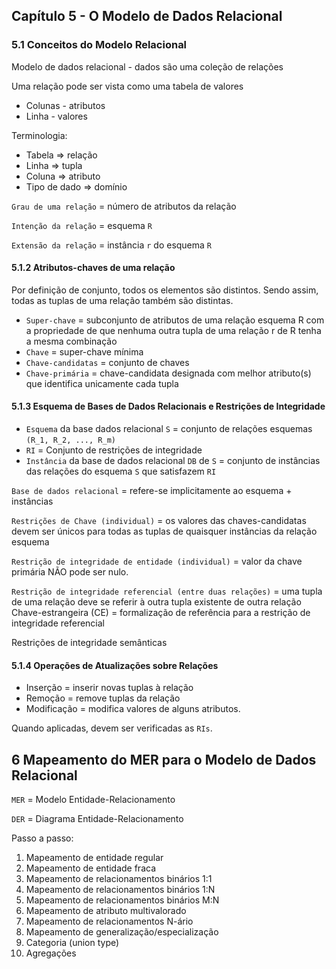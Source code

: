 ## Capítulo 5 - O Modelo de Dados Relacional

### 5.1 Conceitos do Modelo Relacional

Modelo de dados relacional - dados são uma coleção de relações

Uma relação pode ser vista como uma tabela de valores

* Colunas - atributos
* Linha - valores

Terminologia:

* Tabela => relação
* Linha => tupla
* Coluna => atributo
* Tipo de dado => domínio

`Grau de uma relação` = número de atributos da relação

`Intenção da relação` = esquema `R`

`Extensão da relação` = instância `r` do esquema `R`

#### 5.1.2 Atributos-chaves de uma relação

Por definição de conjunto, todos os elementos são distintos. Sendo assim, todas as tuplas de uma relação também são distintas.

* `Super-chave` = subconjunto de atributos de uma relação esquema R com a propriedade de que nenhuma outra tupla de uma relação r de R tenha a mesma combinação
* `Chave` = super-chave mínima
* `Chave-candidatas` = conjunto de chaves
* `Chave-primária` = chave-candidata designada com melhor atributo(s) que identifica unicamente cada tupla

#### 5.1.3 Esquema de Bases de Dados Relacionais e Restrições de Integridade

* `Esquema` da base dados relacional `S` = conjunto de relações esquemas `(R_1, R_2, ..., R_m)`
* `RI` = Conjunto de restrições de integridade
* `Instância` da base de dados relacional `DB` de `S` = conjunto de instâncias das relações do esquema `S` que satisfazem `RI`

`Base de dados relacional` = refere-se implicitamente ao esquema + instâncias

`Restrições de Chave (individual)` = os valores das chaves-candidatas devem ser únicos para todas as tuplas de quaisquer instâncias da relação esquema

`Restrição de integridade de entidade (individual)` = valor da chave primária NÃO pode ser nulo.

`Restrição de integridade referencial (entre duas relações)` = uma tupla de uma relação deve se referir à outra tupla existente de outra relação
Chave-estrangeira (CE) = formalização de referência para a restrição de integridade referencial

Restrições de integridade semânticas

#### 5.1.4 Operações de Atualizações sobre Relações

* Inserção = inserir novas tuplas à relação
* Remoção = remove tuplas da relação
* Modificação = modifica valores de alguns atributos.

Quando aplicadas, devem ser verificadas as `RIs`.

## 6 Mapeamento do MER para o Modelo de Dados Relacional

`MER` = Modelo Entidade-Relacionamento

`DER` = Diagrama Entidade-Relacionamento

Passo a passo:

1. Mapeamento de entidade regular
2. Mapeamento de entidade fraca
3. Mapeamento de relacionamentos binários 1:1
4. Mapeamento de relacionamentos binários 1:N
5. Mapeamento de relacionamentos binários M:N
6. Mapeamento de atributo multivalorado
7. Mapeamento de relacionamentos N-ário
8. Mapeamento de generalização/especialização
9. Categoria (union type)
10. Agregações